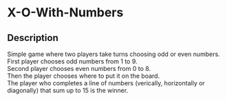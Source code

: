 # X-O-With-Numbers

## Description
Simple game where two players take turns choosing odd or even numbers.\
First player chooses odd numbers from 1 to 9.\
Second player chooses even numbers from 0 to 8.\
Then the player chooses where to put it on the board.\
The player who completes a line of numbers (verically, horizontally or diagonally) that sum up to 15 is the winner.
